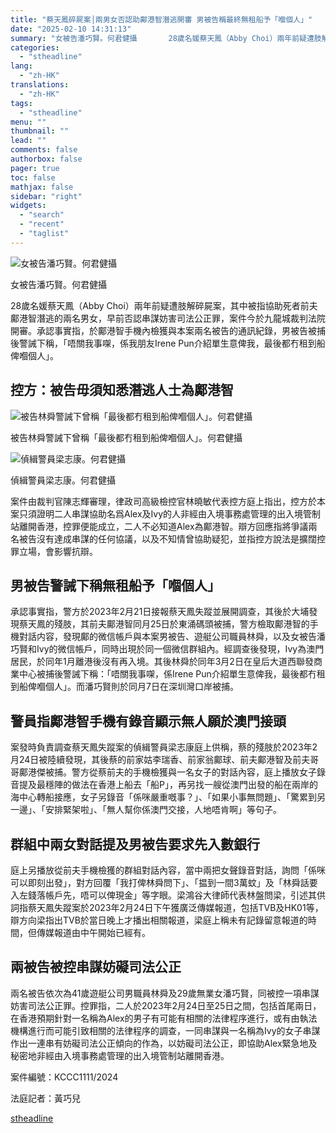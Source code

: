 ```yaml
---
title: "蔡天鳳碎屍案│兩男女否認助鄺港智潛逃開審 男被告稱最終無租船予「嗰個人」"
date: "2025-02-10 14:31:13"
summary: "女被告潘巧賢。何君健攝       28歲名媛蔡天鳳（Abby Choi）兩年前疑遭肢解碎屍..."
categories:
  - "stheadline"
lang:
  - "zh-HK"
translations:
  - "zh-HK"
tags:
  - "stheadline"
menu: ""
thumbnail: ""
lead: ""
comments: false
authorbox: false
pager: true
toc: false
mathjax: false
sidebar: "right"
widgets:
  - "search"
  - "recent"
  - "taglist"
---
```


![女被告潘巧賢。何君健攝](https://image.stheadline.com/f/680p0/0x0/100/none/064a2086e8a07528710d15242c9ee4b4/stheadline/inewsmedia/20250210/_2025021014224564448.jpg)

女被告潘巧賢。何君健攝




28歲名媛蔡天鳳（Abby Choi）兩年前疑遭肢解碎屍案，其中被指協助死者前夫鄺港智潛逃的兩名男女，早前否認串謀妨害司法公正罪，案件今於九龍城裁判法院開審。承認事實指，於鄺港智手機內檢獲與本案兩名被告的通訊紀錄，男被告被捕後警誡下稱，「唔關我事㗎，係我朋友Irene Pun介紹單生意俾我，最後都冇租到船俾嗰個人」。

控方：被告毋須知悉潛逃人士為鄺港智
-----------------

 ![被告林舜警誡下曾稱「最後都冇租到船俾嗰個人」。何君健攝](https://image.hkhl.hk/f/1024p0/0x0/100/none/6c22f672d76acedadd2fa5ad95524712/2025-02/KakaoTalk_20250210_131918297_02.jpg)


被告林舜警誡下曾稱「最後都冇租到船俾嗰個人」。何君健攝



 ![偵緝警員梁志康。何君健攝](https://image.hkhl.hk/f/1024p0/0x0/100/none/0ee632c54b3586887179d784a73358c4/2025-02/KakaoTalk_20250210_130750945_02.jpg)


偵緝警員梁志康。何君健攝


案件由裁判官陳志輝審理，律政司高級檢控官林曉敏代表控方庭上指出，控方於本案只須證明二人串謀協助名爲Alex及Ivy的人非經由入境事務處管理的出入境管制站離開香港，控罪便能成立，二人不必知道Alex為鄺港智。辯方回應指將爭議兩名被告沒有達成串謀的任何協議，以及不知情曾協助疑犯，並指控方說法是擴闊控罪立場，會影響抗辯。

男被告警誡下稱無租船予「嗰個人」
----------------

承認事實指，警方於2023年2月21日接報蔡天鳳失蹤並展開調查，其後於大埔發現蔡天鳳的殘肢，其前夫鄺港智同月25日於東涌碼頭被捕，警方檢取鄺港智的手機對話内容，發現鄺的微信帳戶與本案男被告、遊艇公司職員林舜，以及女被告潘巧賢和Ivy的微信帳戶，同時出現於同一個微信群組內。經調查後發現，Ivy為澳門居民，於同年1月離港後沒有再入境。其後林舜於同年3月2日在皇后大道西聯發商業中心被捕後警誡下稱：「唔關我事㗎，係Irene Pun介紹單生意俾我，最後都冇租到船俾嗰個人」。而潘巧賢則於同月7日在深圳灣口岸被捕。

警員指鄺港智手機有錄音顯示無人願於澳門接頭
---------------------

案發時負責調查蔡天鳳失蹤案的偵緝警員梁志康庭上供稱，蔡的殘肢於2023年2月24日被陸續發現，其後蔡的前家姑李瑞香、前家翁鄺球、前夫鄺港智及前夫哥哥鄺港傑被捕。警方從蔡前夫的手機檢獲與一名女子的對話內容，庭上播放女子錄音提及最穩陣的做法在香港上船去「船P」，再另找一艘從澳門出發的船在兩岸的海中心轉船接應，女子另錄音「係咪嚴重嘅事？」、「如果小事無問題」、「驚累到另一邊」、「安排緊架啦」、「無人幫你係澳門交接，人地唔肯啊」等句子。

群組中兩女對話提及男被告要求先入數銀行
-------------------

庭上另播放從前夫手機檢獲的群組對話內容，當中兩把女聲錄音對話，詢問「係咪可以即刻出發」，對方回覆「我打俾林舜問下」、「揾到一間3萬蚊」及「林舜話要入左錢落帳戶先，唔可以俾現金」等字眼。梁鴻谷大律師代表林盤問梁，引述其供詞指蔡天鳳失蹤案於2023年2月24日下午獲廣泛傳媒報道，包括TVB及HK01等，辯方向梁指出TVB於當日晚上才播出相關報道，梁庭上稱未有記錄留意報道的時間，但傳媒報道由中午開始已經有。

兩被告被控串謀妨礙司法公正
-------------

兩名被告依次為41歲遊艇公司男職員林舜及29歲無業女潘巧賢，同被控一項串謀妨害司法公正罪。控罪指，二人於2023年2月24日至25日之間，包括首尾兩日，在香港預期針對一名稱為Alex的男子有可能有相關的法律程序進行，或有由執法機構進行而可能引致相關的法律程序的調查，一同串謀與一名稱為Ivy的女子串謀作出一連串有妨礙司法公正傾向的作為，以妨礙司法公正，即協助Alex緊急地及秘密地非經由入境事務處管理的出入境管制站離開香港。

案件編號：KCCC1111/2024  

法庭記者：黃巧兒

[stheadline](https://std.stheadline.com/realtime/article/2051865/即時-港聞-蔡天鳳碎屍案│兩男女否認助鄺港智潛逃開審-男被告稱最終無租船予-嗰個人)
